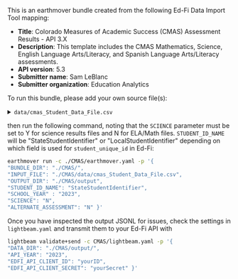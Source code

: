This is an earthmover bundle created from the following Ed-Fi Data Import Tool mapping:
* **Title**: Colorado Measures of Academic Success (CMAS) Assessment Results - API 3.X
* **Description**: This template includes the CMAS Mathematics, Science, English Language Arts/Literacy, and Spanish Language Arts/Literacy assessments. 
* **API version**: 5.3
* **Submitter name**: Sam LeBlanc
* **Submitter organization**: Education Analytics

To run this bundle, please add your own source file(s):
<details>
<summary><code>data/cmas_Student_Data_File.csv</code></summary>


</details>

then run the following command, noting that the <code>SCIENCE</code> parameter must be set to Y for science results files and N for ELA/Math files. <code>STUDENT_ID_NAME</code> will be "StateStudentIdentifier" or "LocalStudentIdentifier" depending on which field is used for <code>student_unique_id</code> in Ed-Fi:
```bash
earthmover run -c ./CMAS/earthmover.yaml -p '{
"BUNDLE_DIR": "./CMAS/",
"INPUT_FILE": "./CMAS/data/cmas_Student_Data_File.csv",
"OUTPUT_DIR": "./CMAS/output",
"STUDENT_ID_NAME": "StateStudentIdentifier",
"SCHOOL_YEAR" : "2023",
"SCIENCE": "N",
"ALTERNATE_ASSESSMENT": "N" }'
```

Once you have inspected the output JSONL for issues, check the settings in `lightbeam.yaml` and transmit them to your Ed-Fi API with
```bash
lightbeam validate+send -c CMAS/lightbeam.yaml -p '{
"DATA_DIR": "./CMAS/output/",
"API_YEAR": "2023",
"EDFI_API_CLIENT_ID": "yourID",
"EDFI_API_CLIENT_SECRET": "yourSecret" }'
```
